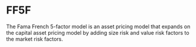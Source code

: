 # FF5F
The Fama French 5-factor model is an asset pricing model that expands on the capital asset pricing model by adding size risk and value risk factors to the market risk factors.
